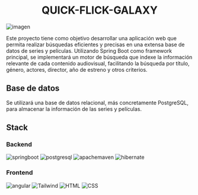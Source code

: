<h1 align="center"> QUICK-FLICK-GALAXY </h1>



![imagen](https://github.com/user-attachments/assets/a87e4a60-3128-4226-8376-07d3fd3e23de)

Este proyecto tiene como objetivo desarrollar una aplicación web que permita realizar 
búsquedas eficientes y precisas en una extensa base de datos de series y películas. 
Utilizando Spring Boot como framework principal, se implementará un motor de búsqueda 
que indexe la información relevante de cada contenido audiovisual, facilitando la búsqueda 
por título, género, actores, director, año de estreno y otros criterios.

## Base de datos

Se utilizará una base de datos relacional, más concretamente PostgreSQL, para almacenar la información de las series y películas.

## Stack

### Backend
![springboot](https://img.shields.io/badge/springboot-%236DB33F.svg?style=for-the-badge&logo=springboot&logoColor=white)
![postgresql](https://img.shields.io/badge/postgresql-%234169E1.svg?style=for-the-badge&logo=postgresql&logoColor=white)
![apachemaven](https://img.shields.io/badge/maven-%23C71A36.svg?style=for-the-badge&logo=apachemaven&logoColor=white)
![hibernate](https://img.shields.io/badge/hibernate-%2359666C.svg?style=for-the-badge&logo=hibernate&logoColor=white)

### Frontend

![angular](https://img.shields.io/badge/angular-%230F0F11.svg?style=for-the-badge&logo=angular&logoColor=white)
![Tailwind](https://img.shields.io/badge/tailwindcss-%2306B6D4.svg?style=for-the-badge&logo=tailwindcss&logoColor=white)
![HTML](https://img.shields.io/badge/html5-%23E34F26.svg?style=for-the-badge&logo=html5&logoColor=white)
![CSS](https://img.shields.io/badge/css3-%231572B6.svg?style=for-the-badge&logo=css3&logoColor=white)
